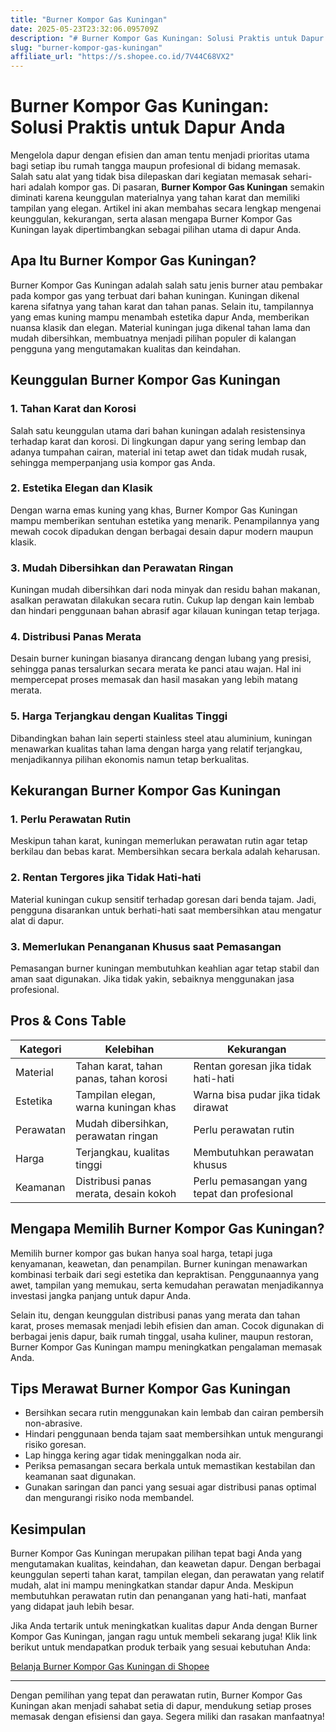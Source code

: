 ```yaml
---
title: "Burner Kompor Gas Kuningan"
date: 2025-05-23T23:32:06.095709Z
description: "# Burner Kompor Gas Kuningan: Solusi Praktis untuk Dapur Anda..."
slug: "burner-kompor-gas-kuningan"
affiliate_url: "https://s.shopee.co.id/7V44C68VX2"
---
```

# Burner Kompor Gas Kuningan: Solusi Praktis untuk Dapur Anda

Mengelola dapur dengan efisien dan aman tentu menjadi prioritas utama bagi setiap ibu rumah tangga maupun profesional di bidang memasak. Salah satu alat yang tidak bisa dilepaskan dari kegiatan memasak sehari-hari adalah kompor gas. Di pasaran, **Burner Kompor Gas Kuningan** semakin diminati karena keunggulan materialnya yang tahan karat dan memiliki tampilan yang elegan. Artikel ini akan membahas secara lengkap mengenai keunggulan, kekurangan, serta alasan mengapa Burner Kompor Gas Kuningan layak dipertimbangkan sebagai pilihan utama di dapur Anda.

## Apa Itu Burner Kompor Gas Kuningan?

Burner Kompor Gas Kuningan adalah salah satu jenis burner atau pembakar pada kompor gas yang terbuat dari bahan kuningan. Kuningan dikenal karena sifatnya yang tahan karat dan tahan panas. Selain itu, tampilannya yang emas kuning mampu menambah estetika dapur Anda, memberikan nuansa klasik dan elegan. Material kuningan juga dikenal tahan lama dan mudah dibersihkan, membuatnya menjadi pilihan populer di kalangan pengguna yang mengutamakan kualitas dan keindahan.

## Keunggulan Burner Kompor Gas Kuningan

### 1. Tahan Karat dan Korosi

Salah satu keunggulan utama dari bahan kuningan adalah resistensinya terhadap karat dan korosi. Di lingkungan dapur yang sering lembap dan adanya tumpahan cairan, material ini tetap awet dan tidak mudah rusak, sehingga memperpanjang usia kompor gas Anda.

### 2. Estetika Elegan dan Klasik

Dengan warna emas kuning yang khas, Burner Kompor Gas Kuningan mampu memberikan sentuhan estetika yang menarik. Penampilannya yang mewah cocok dipadukan dengan berbagai desain dapur modern maupun klasik.

### 3. Mudah Dibersihkan dan Perawatan Ringan

Kuningan mudah dibersihkan dari noda minyak dan residu bahan makanan, asalkan perawatan dilakukan secara rutin. Cukup lap dengan kain lembab dan hindari penggunaan bahan abrasif agar kilauan kuningan tetap terjaga.

### 4. Distribusi Panas Merata

Desain burner kuningan biasanya dirancang dengan lubang yang presisi, sehingga panas tersalurkan secara merata ke panci atau wajan. Hal ini mempercepat proses memasak dan hasil masakan yang lebih matang merata.

### 5. Harga Terjangkau dengan Kualitas Tinggi

Dibandingkan bahan lain seperti stainless steel atau aluminium, kuningan menawarkan kualitas tahan lama dengan harga yang relatif terjangkau, menjadikannya pilihan ekonomis namun tetap berkualitas.

## Kekurangan Burner Kompor Gas Kuningan

### 1. Perlu Perawatan Rutin

Meskipun tahan karat, kuningan memerlukan perawatan rutin agar tetap berkilau dan bebas karat. Membersihkan secara berkala adalah keharusan.

### 2. Rentan Tergores jika Tidak Hati-hati

Material kuningan cukup sensitif terhadap goresan dari benda tajam. Jadi, pengguna disarankan untuk berhati-hati saat membersihkan atau mengatur alat di dapur.

### 3. Memerlukan Penanganan Khusus saat Pemasangan

Pemasangan burner kuningan membutuhkan keahlian agar tetap stabil dan aman saat digunakan. Jika tidak yakin, sebaiknya menggunakan jasa profesional.

## Pros & Cons Table

| Kategori           | Kelebihan                                              | Kekurangan                                    |
|---------------------|--------------------------------------------------------|------------------------------------------------|
| Material            | Tahan karat, tahan panas, tahan korosi               | Rentan goresan jika tidak hati-hati         |
| Estetika           | Tampilan elegan, warna kuningan khas                   | Warna bisa pudar jika tidak dirawat         |
| Perawatan          | Mudah dibersihkan, perawatan ringan                   | Perlu perawatan rutin                        |
| Harga              | Terjangkau, kualitas tinggi                            | Membutuhkan perawatan khusus               |
| Keamanan           | Distribusi panas merata, desain kokoh                   | Perlu pemasangan yang tepat dan profesional|

## Mengapa Memilih Burner Kompor Gas Kuningan?

Memilih burner kompor gas bukan hanya soal harga, tetapi juga kenyamanan, keawetan, dan penampilan. Burner kuningan menawarkan kombinasi terbaik dari segi estetika dan kepraktisan. Penggunaannya yang awet, tampilan yang memukau, serta kemudahan perawatan menjadikannya investasi jangka panjang untuk dapur Anda.

Selain itu, dengan keunggulan distribusi panas yang merata dan tahan karat, proses memasak menjadi lebih efisien dan aman. Cocok digunakan di berbagai jenis dapur, baik rumah tinggal, usaha kuliner, maupun restoran, Burner Kompor Gas Kuningan mampu meningkatkan pengalaman memasak Anda.

## Tips Merawat Burner Kompor Gas Kuningan

- Bersihkan secara rutin menggunakan kain lembab dan cairan pembersih non-abrasive.
- Hindari penggunaan benda tajam saat membersihkan untuk mengurangi risiko goresan.
- Lap hingga kering agar tidak meninggalkan noda air.
- Periksa pemasangan secara berkala untuk memastikan kestabilan dan keamanan saat digunakan.
- Gunakan saringan dan panci yang sesuai agar distribusi panas optimal dan mengurangi risiko noda membandel.

## Kesimpulan

Burner Kompor Gas Kuningan merupakan pilihan tepat bagi Anda yang mengutamakan kualitas, keindahan, dan keawetan dapur. Dengan berbagai keunggulan seperti tahan karat, tampilan elegan, dan perawatan yang relatif mudah, alat ini mampu meningkatkan standar dapur Anda. Meskipun membutuhkan perawatan rutin dan penanganan yang hati-hati, manfaat yang didapat jauh lebih besar.

Jika Anda tertarik untuk meningkatkan kualitas dapur Anda dengan Burner Kompor Gas Kuningan, jangan ragu untuk membeli sekarang juga! Klik link berikut untuk mendapatkan produk terbaik yang sesuai kebutuhan Anda:

[Belanja Burner Kompor Gas Kuningan di Shopee](https://s.shopee.co.id/7V44C68VX2)

---

Dengan pemilihan yang tepat dan perawatan rutin, Burner Kompor Gas Kuningan akan menjadi sahabat setia di dapur, mendukung setiap proses memasak dengan efisiensi dan gaya. Segera miliki dan rasakan manfaatnya!